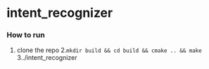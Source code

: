 # intent_recognizer

### How to run
1. clone the repo
2.`mkdir build && cd build && cmake .. && make`
3../intent_recognizer
